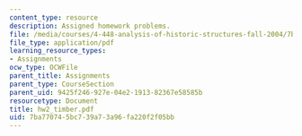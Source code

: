 ```yaml
---
content_type: resource
description: Assigned homework problems.
file: /media/courses/4-448-analysis-of-historic-structures-fall-2004/7ba770745bc739a73a96fa220f2f05bb_hw2_timber.pdf
file_type: application/pdf
learning_resource_types:
- Assignments
ocw_type: OCWFile
parent_title: Assignments
parent_type: CourseSection
parent_uid: 9425f246-927e-04e2-1913-82367e58585b
resourcetype: Document
title: hw2_timber.pdf
uid: 7ba77074-5bc7-39a7-3a96-fa220f2f05bb
---
```

